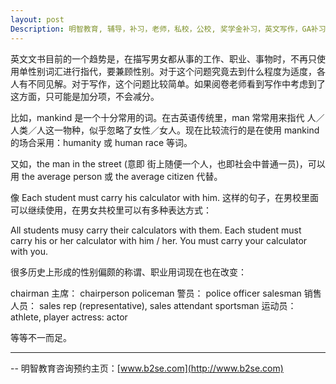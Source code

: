 ```yaml
---
layout: post
Description: 明智教育, 辅导，补习，老师，私校，公校, 奖学金补习，英文写作，GA补习辅导，大学选择，工作规划，从业规划，澳洲学生挫折教育，自我观对学习成绩的影响，ATAR 成绩，学校排名局限性，介绍 比较, 澳洲 墨尔本，奖学金申请咨询 申请表填写建议，会根据学生具体情况提出建议，大幅提高申请质量, Scholarship Tutoring, General Ability, Numerical Reasoning, Verbal Reasoning Tutoring, Writing, Universities Selection, Career Education, Career Advisors, Guidance, Melbourne Private Schools, Selective Schools, Writing tutoring, Interviews tutoring, Resume Writing, Spatial skills, Failures help gifted children，Critical and creative thinking involves reasoning, using and analysing evidence, and applying knowledge to find creative solutions to complex problems；Verbal Reasoning, Decision Making, Quantitative Reasoning, Abstract Reasoning, Situational Judgement, self-concept and school results, school marks, gender differences in STEM subjects, lion, pressing ahead, wise and strong
---
```


英文文书目前的一个趋势是，在描写男女都从事的工作、职业、事物时，不再只使用单性别词汇进行指代，要兼顾性别。对于这个问题究竟去到什么程度为适度，各人有不同见解。对于写作，这个问题比较简单。如果阅卷老师看到写作中考虑到了这方面，只可能是加分项，不会减分。

比如，mankind 是一个十分常用的词。在古英语传统里，man 常常用来指代 人／人类／人这一物种，似乎忽略了女性／女人。现在比较流行的是在使用 mankind 的场合采用：humanity 或 human race 等词。

又如，the man in the street (意即 街上随便一个人，也即社会中普通一员)，可以用 the average person 或 the average citizen 代替。

像 Each student must carry his calculator with him. 这样的句子，在男校里面可以继续使用，在男女共校里可以有多种表达方式：

All students musy carry their calculators with them. 
Each student must carry his or her calculator with him / her. 
You must carry your calculator with you.

很多历史上形成的性别偏颇的称谓、职业用词现在也在改变：

chairman 主席：		chairperson
policeman 警员：		police officer
salesman 销售人员：	sales rep (representative), sales attendant
sportsman 运动员：	athlete, player
actress:				actor

等等不一而足。			 


	
--------
-- 明智教育咨询预约主页：[www.b2se.com](http://www.b2se.com)

